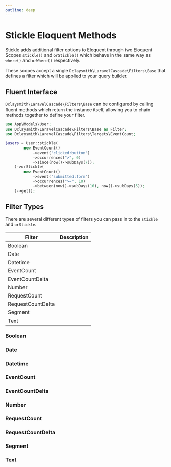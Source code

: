 ```yaml
---
outline: deep
---
```


# Stickle Eloquent Methods

Stickle adds additional filter options to Eloquent through two Eloquent Scopes `stickle()` and `orStickle()` which behave in the same way as `where()` and `orWhere()` respectively.

These scopes accept a single `Dclaysmith\LaravelCascade\Filters\Base` that defines a filter which will be applied to your query builder.

## Fluent Interface

`Dclaysmith\LaravelCascade\Filters\Base` can be configured by calling fluent methods which return the instance itself, allowing you to chain methods together to define your filter.

```php
use App\Models\User;
use Dclaysmith\LaravelCascade\Filters\Base as Filter;
use Dclaysmith\LaravelCascade\Filters\Targets\EventCount;

$users = User::stickle(
        new EventCount()
            ->event('clicked:button')
            ->occurrences(">", 0)
            ->since(now()->subDays(7));
    )->orStickle(
        new EventCount()
            ->event('submitted:form')
            ->occurrences(">=", 10)
            ->between(now()->subDays(16), now()->subDays(5));
    )->get();
```

## Filter Types

There are several different types of filters you can pass in to the `stickle` and `orStickle`.

| Filter            | Description |
| ----------------- | :---------- |
| Boolean           |             |
| Date              |             |
| Datetime          |             |
| EventCount        |             |
| EventCountDelta   |             |
| Number            |             |
| RequestCount      |             |
| RequestCountDelta |             |
| Segment           |             |
| Text              |             |

### Boolean

### Date

### Datetime

### EventCount

### EventCountDelta

### Number

### RequestCount

### RequestCountDelta

### Segment

### Text
